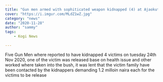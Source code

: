 ```yaml
---
title: "Gun men armed with sophiticated weapon kidnapped (4) at Ajaokuta"
cover: "https://i.imgur.com/MLdZ1wZ.jpg"
category: "news"
date: "2020-11-28"
author: "sammy"
tags:
    - Kogi News
    
---
```


Five Gun Men where reported to have kidnapped 4 victims on tuesday 24th Nov 2020, one of the victim was released base on health issue and other worked where taken into the bush, it was lent that the victim family have been contacted by the kidnappers demanding 1.2 milloin naira each for the victims to be release 